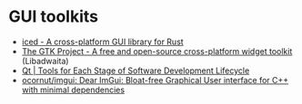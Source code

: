 # GUI toolkits

- [iced - A cross-platform GUI library for Rust](https://iced.rs)
- [The GTK Project - A free and open-source cross-platform widget toolkit](https://www.gtk.org) (Libadwaita)
- [Qt | Tools for Each Stage of Software Development Lifecycle](https://www.qt.io)
- [ocornut/imgui: Dear ImGui: Bloat-free Graphical User interface for C++ with minimal dependencies](https://github.com/ocornut/imgui)
